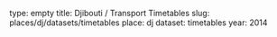 type: empty
title: Djibouti / Transport Timetables
slug: places/dj/datasets/timetables
place: dj
dataset: timetables
year: 2014
